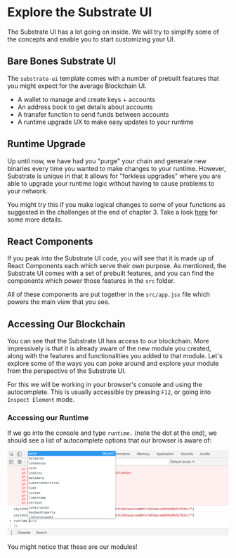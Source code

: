 # Explore the Substrate UI

The Substrate UI has a lot going on inside. We will try to simplify some of the concepts and enable you to start customizing your UI.

## Bare Bones Substrate UI

The `substrate-ui` template comes with a number of prebuilt features that you might expect for the average Blockchain UI.

- A wallet to manage and create keys + accounts
- An address book to get details about accounts
- A transfer function to send funds between accounts
- A runtime upgrade UX to make easy updates to your runtime

## Runtime Upgrade

Up until now, we have had you "purge" your chain and generate new binaries every time you wanted to make changes to your runtime. However, Substrate is unique in that it allows for "forkless upgrades" where you are able to upgrade your runtime logic without having to cause problems to your network.

You might try this if you make logical changes to some of your functions as suggested in the challenges at the end of chapter 3. Take a look [here](https://substrate.readme.io/docs/creating-a-custom-substrate-chain#section-step-5-upgrade-our-chain) for some more details.

## React Components

If you peak into the Substrate UI code, you will see that it is made up of React Components each which serve their own purpose. As mentioned, the Substrate UI comes with a set of prebuilt features, and you can find the components which power those features in the `src` folder.

All of these components are put together in the `src/app.jsx` file which powers the main view that you see.

## Accessing Our Blockchain

You can see that the Substrate UI has access to our blockchain. More impressively is that it is already aware of the new module you created, along with the features and functionalities you added to that module. Let's explore some of the ways you can poke around and explore your module from the perspective of the Substrate UI.

For this we will be working in your browser's console and using the autocomplete. This is usually accessible by pressing `F12`, or going into `Inspect Element` mode.

### Accessing our Runtime

If we go into the console and type `runtime.` (note the dot at the end), we should see a list of autocomplete options that our browser is aware of:

![An image of the runtime autocomplete](./assets/runtime-autocomplete.png)

You might notice that these are our modules!

